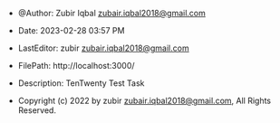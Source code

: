 - @Author: Zubir Iqbal zubair.iqbal2018@gmail.com

- Date: 2023-02-28 03:57 PM

- LastEditor: zubir zubair.iqbal2018@gmail.com

- FilePath: http://localhost:3000/

- Description: TenTwenty Test Task

- Copyright (c) 2022 by zubir zubair.iqbal2018@gmail.com, All Rights Reserved.
